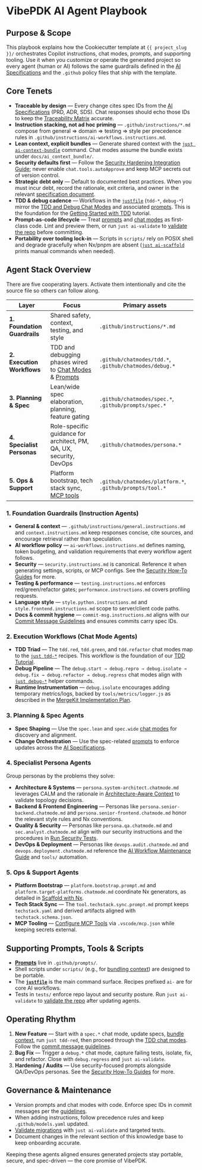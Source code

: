# VibePDK AI Agent Playbook

## Purpose & Scope

This playbook explains how the Cookiecutter template at `{{ project_slug }}/` orchestrates Copilot instructions, chat modes, prompts, and supporting tooling. Use it when you customize or operate the generated project so every agent (human or AI) follows the same guardrails defined in the [AI Specifications](./ai-specifications/) and the `.github` policy files that ship with the template.

## Core Tenets

- **Traceable by design** — Every change cites spec IDs from the [AI Specifications](./ai-specifications/) (PRD, ADR, SDS). Chat responses should echo those IDs to keep the [Traceability Matrix](./ai-specifications/AI_traceability.md) accurate.
- **Instruction stacking, not ad hoc priming** — `.github/instructions/*.md` compose from general ⇒ domain ⇒ testing ⇒ style per precedence rules in `.github/instructions/ai-workflows.instructions.md`.
- **Lean context, explicit bundles** — Generate shared context with the [`just ai-context-bundle`](../how-to/bundle-context.md) command. Chat modes assume the bundle exists under `docs/ai_context_bundle/`.
- **Security defaults first** — Follow the [Security Hardening Integration Guide](../how-to/security/integrate-security-hardening.md); never enable `chat.tools.autoApprove` and keep MCP secrets out of version control.
- **Strategic debt only** — Default to documented best practices. When you must incur debt, record the rationale, exit criteria, and owner in the relevant [specification document](./ai-specifications/).
- **TDD & debug cadence** — Workflows in the [`justfile`](../reference/just-recipes.md) (`tdd-*`, `debug-*`) mirror the [TDD and Debug Chat Modes](../reference/chat-modes.md) and associated [prompts](../reference/prompts.md). This is the foundation for the [Getting Started with TDD](../tutorials/getting-started-tdd.md) tutorial.
- **Prompt-as-code lifecycle** — Treat [prompts](../reference/prompts.md) and [chat modes](../reference/chat-modes.md) as first-class code. Lint and preview them, or run `just ai-validate` to [validate the repo](../how-to/validate-repo.md) before committing.
- **Portability over tooling lock-in** — Scripts in `scripts/` rely on POSIX shell and degrade gracefully when Nx/pnpm are absent ([`just ai-scaffold`](../how-to/scaffold-with-nx.md) prints manual commands when needed).

## Agent Stack Overview

There are five cooperating layers. Activate them intentionally and cite the source file so others can follow along.

| Layer                        | Focus                                                                                                           | Primary assets                                           |
| ---------------------------- | --------------------------------------------------------------------------------------------------------------- | -------------------------------------------------------- |
| **1. Foundation Guardrails** | Shared safety, context, testing, and style                                                                      | `.github/instructions/*.md`                              |
| **2. Execution Workflows**   | TDD and debugging phases wired to [Chat Modes](../reference/chat-modes.md) & [Prompts](../reference/prompts.md) | `.github/chatmodes/tdd.*`, `.github/chatmodes/debug.*`   |
| **3. Planning & Spec**       | Lean/wide spec elaboration, planning, feature gating                                                            | `.github/chatmodes/spec.*`, `.github/prompts/spec.*`     |
| **4. Specialist Personas**   | Role-specific guidance for architect, PM, QA, UX, security, DevOps                                              | `.github/chatmodes/persona.*`                            |
| **5. Ops & Support**         | Platform bootstrap, tech stack sync, [MCP tools](../how-to/configure-mcp.md)                                    | `.github/chatmodes/platform.*`, `.github/prompts/tool.*` |

### 1. Foundation Guardrails (Instruction Agents)

- **General & context** — `.github/instructions/general.instructions.md` and `context.instructions.md` keep responses concise, cite sources, and encourage retrieval rather than speculation.
- **AI workflow policy** — `ai-workflows.instructions.md` defines naming, token budgeting, and validation requirements that every workflow agent follows.
- **Security** — `security.instructions.md` is canonical. Reference it when generating settings, scripts, or MCP configs. See the [Security How-To Guides](../how-to/security/) for more.
- **Testing & performance** — `testing.instructions.md` enforces red/green/refactor gates; `performance.instructions.md` covers profiling requests.
- **Language style** — `style.python.instructions.md` and `style.frontend.instructions.md` scope to server/client code paths.
- **Docs & commit hygiene** — `commit-msg.instructions.md` aligns with our [Commit Message Guidelines](../how-to/write-commit-messages.md) and ensures commits carry spec IDs.

### 2. Execution Workflows (Chat Mode Agents)

- **TDD Triad** — The `tdd.red`, `tdd.green`, and `tdd.refactor` chat modes map to the [`just tdd-*`](../reference/just-recipes.md) recipes. This workflow is the foundation of our [TDD Tutorial](../tutorials/getting-started-tdd.md).
- **Debug Pipeline** — The `debug.start → debug.repro → debug.isolate → debug.fix → debug.refactor → debug.regress` chat modes align with [`just debug-*`](../reference/just-recipes.md) helper commands.
- **Runtime Instrumentation** — `debug.isolate` encourages adding temporary metrics/logs, backed by `tools/metrics/logger.js` as described in the [MergeKit Implementation Plan](./mergekit/IMPLEMENTATION-PLAN.md).

### 3. Planning & Spec Agents

- **Spec Shaping** — Use the `spec.lean` and `spec.wide` [chat modes](../reference/chat-modes.md) for discovery and alignment.
- **Change Orchestration** — Use the spec-related [prompts](../reference/prompts.md) to enforce updates across the [AI Specifications](./ai-specifications/).

### 4. Specialist Persona Agents

Group personas by the problems they solve:

- **Architecture & Systems** — `persona.system-architect.chatmode.md` leverages CALM and the rationale in [Architecture-Aware Context](./architecture-aware-context.md) to validate topology decisions.
- **Backend & Frontend Engineering** — Personas like `persona.senior-backend.chatmode.md` and `persona.senior-frontend.chatmode.md` honor the relevant style rules and Nx conventions.
- **Quality & Security** — Personas like `persona.qa.chatmode.md` and `sec.analyst.chatmode.md` align with our security instructions and the procedures in [Run Security Tests](../how-to/security/run-security-tests.md).
- **DevOps & Deployment** — Personas like `devops.audit.chatmode.md` and `devops.deployment.chatmode.md` reference the [AI Workflow Maintenance Guide](../how-to/maintain-ai-workflow.md) and `tools/` automation.

### 5. Ops & Support Agents

- **Platform Bootstrap** — `platform.bootstrap.prompt.md` and `platform.target-platforms.chatmode.md` coordinate Nx generators, as detailed in [Scaffold with Nx](../how-to/scaffold-with-nx.md).
- **Tech Stack Sync** — The `tool.techstack.sync.prompt.md` prompt keeps `techstack.yaml` and derived artifacts aligned with `techstack.schema.json`.
- **MCP Tooling** — [Configure MCP Tools](../how-to/configure-mcp.md) via `.vscode/mcp.json` while keeping secrets external.

## Supporting Prompts, Tools & Scripts

- **[Prompts](../reference/prompts.md)** live in `.github/prompts/`.
- Shell scripts under `scripts/` (e.g., for [bundling context](../how-to/bundle-context.md)) are designed to be portable.
- The **[`justfile`](../reference/just-recipes.md)** is the main command surface. Recipes prefixed `ai-` are for core AI workflows.
- Tests in `tests/` enforce repo layout and security posture. Run `just ai-validate` to [validate the repo](../how-to/validate-repo.md) after updating agents.

## Operating Rhythm

1. **New Feature** — Start with a `spec.*` chat mode, update specs, [bundle context](../how-to/bundle-context.md), run `just tdd-red`, then proceed through the [TDD chat modes](../reference/chat-modes.md). Follow the [commit message guidelines](../how-to/write-commit-messages.md).
2. **Bug Fix** — Trigger a `debug.*` chat mode, capture failing tests, isolate, fix, and refactor. Close with `debug.regress` and `just ai-validate`.
3. **Hardening / Audits** — Use security-focused prompts alongside QA/DevOps personas. See the [Security How-To Guides](../how-to/security/) for more.

## Governance & Maintenance

- Version prompts and chat modes with code. Enforce spec IDs in commit messages per the [guidelines](../how-to/write-commit-messages.md).
- When adding instructions, follow precedence rules and keep `.github/models.yaml` updated.
- [Validate migrations](../how-to/validate-repo.md) with `just ai-validate` and targeted tests.
- Document changes in the relevant section of this knowledge base to keep onboarding accurate.

Keeping these agents aligned ensures generated projects stay portable, secure, and spec-driven — the core promise of VibePDK.
